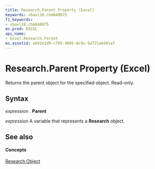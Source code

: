 ```yaml
---
title: Research.Parent Property (Excel)
keywords: vbaxl10.chm848075
f1_keywords:
- vbaxl10.chm848075
ms.prod: EXCEL
api_name:
- Excel.Research.Parent
ms.assetid: a841e1d9-c703-4005-8c9c-5d721a6491af
---
```



# Research.Parent Property (Excel)

Returns the parent object for the specified object. Read-only.


## Syntax

 _expression_ . **Parent**

 _expression_ A variable that represents a **Research** object.


## See also


#### Concepts


[Research Object](research-object-excel.md)

